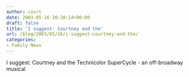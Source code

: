 ```yaml
---
author: court
date: 2003-05-16 10:38:14+00:00
draft: false
title: 'I suggest: Courtney and the'
url: /blog/2003/05/16/i-suggest-courtney-and-the/
categories:
- Family News
---
```


I suggest: Courtney and the Technicolor SuperCycle - an off-broadway musical
